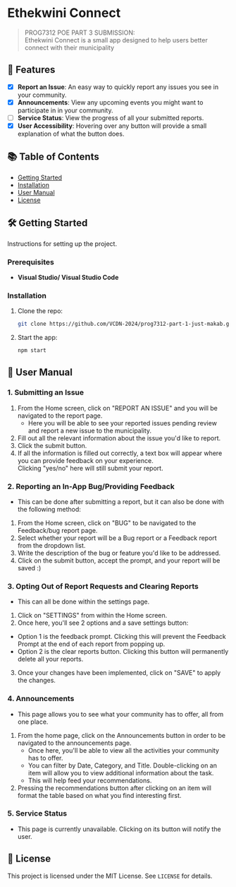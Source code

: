# Ethekwini Connect

> PROG7312 POE PART 3 SUBMISSION:  
> Ethekwini Connect is a small app designed to help users better connect with their municipality

## 🚀 Features

- [x] **Report an Issue**: An easy way to quickly report any issues you see in your community.
- [x] **Announcements**: View any upcoming events you might want to participate in in your community.
- [ ] **Service Status**: View the progress of all your submitted reports.
- [x] **User Accessibility**: Hovering over any button will provide a small explanation of what the button does.

## 📚 Table of Contents

- [Getting Started](#getting-started)
- [Installation](#installation)
- [User Manual](https://github.com/just-makab/PROG7312_Ethekwini-Connect/blob/master/README.md#-user-manual)
- [License](#license)

## 🛠️ Getting Started

Instructions for setting up the project.

### Prerequisites
- **Visual Studio/ Visual Studio Code**

### Installation
1. Clone the repo:
    ```bash
    git clone https://github.com/VCDN-2024/prog7312-part-1-just-makab.git
    ```
2. Start the app:
    ```bash
    npm start
    ```

## 📙 User Manual

### 1. Submitting an Issue

1. From the Home screen, click on "REPORT AN ISSUE" and you will be navigated to the report page.
   - Here you will be able to see your reported issues pending review and report a new issue to the municipality.
2. Fill out all the relevant information about the issue you'd like to report.
3. Click the submit button.
4. If all the information is filled out correctly, a text box will appear where you can provide feedback on your experience.  
   Clicking "yes/no" here will still submit your report.

### 2. Reporting an In-App Bug/Providing Feedback

- This can be done after submitting a report, but it can also be done with the following method:

1. From the Home screen, click on "BUG" to be navigated to the Feedback/bug report page.
2. Select whether your report will be a Bug report or a Feedback report from the dropdown list.
3. Write the description of the bug or feature you'd like to be addressed.
4. Click on the submit button, accept the prompt, and your report will be saved :)

### 3. Opting Out of Report Requests and Clearing Reports

- This can all be done within the settings page.

1. Click on "SETTINGS" from within the Home screen.
2. Once here, you'll see 2 options and a save settings button:
  - Option 1 is the feedback prompt. Clicking this will prevent the Feedback Prompt at the end of each report from popping up.
  - Option 2 is the clear reports button. Clicking this button will permanently delete all your reports.
3. Once your changes have been implemented, click on "SAVE" to apply the changes.

### 4. Announcements

- This page allows you to see what your community has to offer, all from one place.

1. From the home page, click on the Announcements button in order to be navigated to the announcements page.
   - Once here, you'll be able to view all the activities your community has to offer.
   - You can filter by Date, Category, and Title. Double-clicking on an item will allow you to view additional information about the task.
   - This will help feed your recommendations.
2. Pressing the recommendations button after clicking on an item will format the table based on what you find interesting first.

### 5. Service Status

- This page is currently unavailable. Clicking on its button will notify the user.

## 📄 License

This project is licensed under the MIT License. See `LICENSE` for details.
